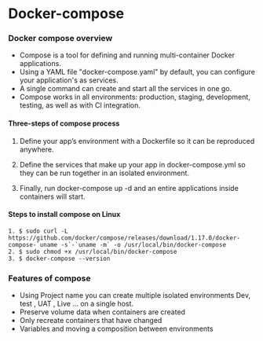 # Docker-compose
####
### Docker compose overview 

- Compose is a tool for defining and running multi-container Docker applications. 
- Using a YAML file "docker-compose.yaml" by default, you can configure your application's as services.
- A single command can create and start all the services in one go.
- Compose works in all environments: production, staging, development, testing, as well as with CI integration.

#### Three-steps of compose process
1. Define your app’s environment with a Dockerfile so it can be reproduced anywhere.

2. Define the services that make up your app in docker-compose.yml so they can be run together in an isolated environment.

3. Finally, run docker-compose up -d and an entire applications inside containers will start.

#### Steps to install compose on Linux 
```
1. $ sudo curl -L https://github.com/docker/compose/releases/download/1.17.0/docker-compose-`uname -s`-`uname -m` -o /usr/local/bin/docker-compose
2. $ sudo chmod +x /usr/local/bin/docker-compose
3. $ docker-compose --version
```
### Features of compose 

- Using Project name you can create multiple isolated environments Dev, test , UAT , Live ... on a single host. 
- Preserve volume data when containers are created
- Only recreate containers that have changed
- Variables and moving a composition between environments
